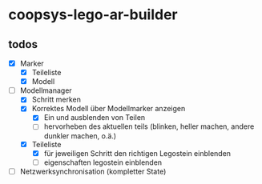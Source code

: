 # coopsys-lego-ar-builder
## todos

* [x] Marker
  * [x] Teileliste
  * [x] Modell
* [ ] Modellmanager
  * [x] Schritt merken
  * [x] Korrektes Modell über Modellmarker anzeigen
    * [x] Ein und ausblenden von Teilen
    * [ ] hervorheben des aktuellen teils (blinken, heller machen, andere dunkler machen, o.ä.)
  * [x] Teileliste
    * [x] für jeweiligen Schritt den richtigen Legostein einblenden
    * [ ] eigenschaften legostein einblenden
* [ ] Netzwerksynchronisation (kompletter State)